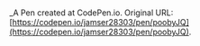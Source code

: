 # 
 _A Pen created at CodePen.io. Original URL: [https://codepen.io/jamser28303/pen/poobyJQ](https://codepen.io/jamser28303/pen/poobyJQ).

 